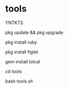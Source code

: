 # tools
YNTKTS



pkg update && pkg upgrade

pkg install ruby

pkg install figlet

gem install lolcat

cd tools

bash tools.sh
